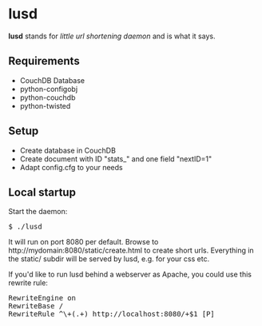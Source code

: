 # lusd #

**lusd** stands for *little url shortening daemon* and is what it says.

## Requirements ##

 - CouchDB Database
 - python-configobj
 - python-couchdb
 - python-twisted 

## Setup ##

 - Create database in CouchDB
 - Create document with ID "stats_" and one field "nextID=1"
 - Adapt config.cfg to your needs

## Local startup ##

Start the daemon: 
<pre>
$ ./lusd
</pre>

It will run on port 8080 per default.
Browse to http://mydomain:8080/static/create.html to create short urls.
Everything in the static/ subdir will be served by lusd, e.g. for your css etc.

If you'd like to run lusd behind a webserver as Apache, you could use this
rewrite rule:
<pre>
RewriteEngine on
RewriteBase /
RewriteRule ^\+(.+) http://localhost:8080/+$1 [P]
</pre>
